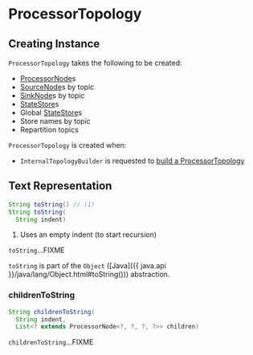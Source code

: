 # ProcessorTopology

## Creating Instance

`ProcessorTopology` takes the following to be created:

* <span id="processorNodes"> [ProcessorNode](ProcessorNode.md)s
* <span id="sourceNodesByTopic"> [SourceNode](SourceNode.md)s by topic
* <span id="sinksByTopic"> [SinkNode](SinkNode.md)s by topic
* <span id="stateStores"> [StateStore](StateStore.md)s
* <span id="globalStateStores"> Global [StateStore](StateStore.md)s
* <span id="storeToChangelogTopic"> Store names by topic
* <span id="repartitionTopics"> Repartition topics

`ProcessorTopology` is created when:

* `InternalTopologyBuilder` is requested to [build a ProcessorTopology](../InternalTopologyBuilder.md#build)

## <span id="toString"> Text Representation

```java
String toString() // (1)
String toString(
  String indent)
```

1. Uses an empty indent (to start recursion)

`toString`...FIXME

`toString` is part of the `Object` ([Java]({{ java.api }}/java/lang/Object.html#toString())) abstraction.

### <span id="childrenToString"> childrenToString

```java
String childrenToString(
  String indent, 
  List<? extends ProcessorNode<?, ?, ?, ?>> children)
```

`childrenToString`...FIXME
